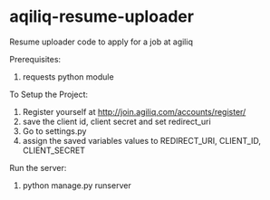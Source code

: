 aqiliq-resume-uploader
======================

Resume uploader code to apply for a job at agiliq

Prerequisites:

1) requests python module

To Setup the Project:

1) Register yourself at http://join.agiliq.com/accounts/register/
2) save the client id, client secret and set redirect_uri
3) Go to settings.py
4) assign the saved variables values to REDIRECT_URI, CLIENT_ID, CLIENT_SECRET

Run the server:

1) python manage.py runserver
